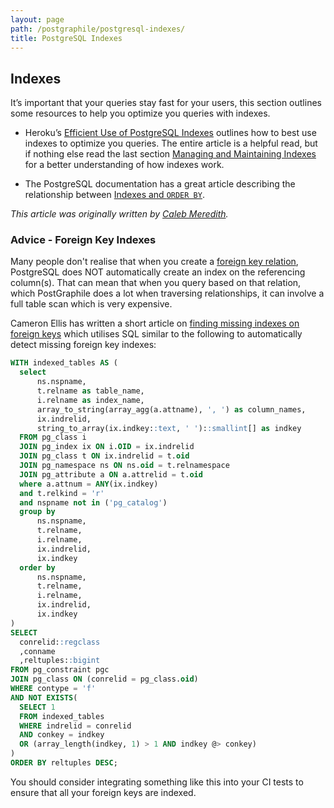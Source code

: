 ```yaml
---
layout: page
path: /postgraphile/postgresql-indexes/
title: PostgreSQL Indexes
---
```


## Indexes

It’s important that your queries stay fast for your users, this section
outlines some resources to help you optimize you queries with indexes.

- Heroku’s [Efficient Use of PostgreSQL Indexes][] outlines how to best use indexes to optimize you queries. The entire article is a helpful read, but if nothing else read the last section [Managing and Maintaining Indexes][] for a better understanding of how indexes work.

- The PostgreSQL documentation has a great article describing the relationship between [Indexes and `ORDER BY`][].

[efficient use of postgresql indexes]: https://devcenter.heroku.com/articles/postgresql-indexes
[managing and maintaining indexes]: https://devcenter.heroku.com/articles/postgresql-indexes#managing-and-maintaining-indexes
[indexes and `order by`]: http://www.postgresql.org/docs/current/static/indexes-ordering.html

_This article was originally written by [Caleb Meredith](https://twitter.com/calebmer)._

### Advice - Foreign Key Indexes

Many people don't realise that when you create a [foreign key
relation](/postgraphile/relations/), PostgreSQL does NOT automatically create
an index on the referencing column(s). That can mean that when you query
based on that relation, which PostGraphile does a lot when traversing
relationships, it can involve a full table scan which is very expensive.

Cameron Ellis has written a short article on [finding missing indexes on
foreign
keys](https://medium.com/@awesboss/how-to-find-missing-indexes-on-foreign-keys-2faffd7e6958)
which utilises SQL similar to the following to automatically detect missing
foreign key indexes:

```sql
WITH indexed_tables AS (
  select
      ns.nspname,
      t.relname as table_name,
      i.relname as index_name,
      array_to_string(array_agg(a.attname), ', ') as column_names,
      ix.indrelid,
      string_to_array(ix.indkey::text, ' ')::smallint[] as indkey
  FROM pg_class i
  JOIN pg_index ix ON i.OID = ix.indrelid
  JOIN pg_class t ON ix.indrelid = t.oid
  JOIN pg_namespace ns ON ns.oid = t.relnamespace
  JOIN pg_attribute a ON a.attrelid = t.oid
  where a.attnum = ANY(ix.indkey)
  and t.relkind = 'r'
  and nspname not in ('pg_catalog')
  group by
      ns.nspname,
      t.relname,
      i.relname,
      ix.indrelid,
      ix.indkey
  order by
      ns.nspname,
      t.relname,
      i.relname,
      ix.indrelid,
      ix.indkey
)
SELECT
  conrelid::regclass
  ,conname
  ,reltuples::bigint
FROM pg_constraint pgc
JOIN pg_class ON (conrelid = pg_class.oid)
WHERE contype = 'f'
AND NOT EXISTS(
  SELECT 1
  FROM indexed_tables
  WHERE indrelid = conrelid
  AND conkey = indkey
  OR (array_length(indkey, 1) > 1 AND indkey @> conkey)
)
ORDER BY reltuples DESC;
```

You should consider integrating something like this into your CI tests to
ensure that all your foreign keys are indexed.
